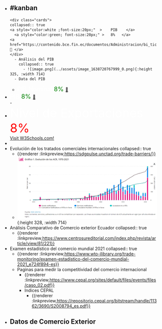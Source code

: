 - #kanban
	-
	  <div class="cards">
	  collapsed:: true
	  <a style="color:white ;font-size:20px;"  >    PIB    </a>
	    <a style="color:green; font-size:20px;" >   8%   </a> 
	  <a href="https://contenido.bce.fin.ec/documentos/Administracion/bi_tick_PIB_CNT.html">  🔗 </a>
	  </div>
		- Análisis del PIB
		  collapsed:: true
			- ![image.png](../assets/image_1638720767999_0.png){:height 325, :width 714}
		- Data del PIB
	-
	  <div class="cards">
	  <a style="color:white ;font-size:20px;"  >    PIB Nominal    </a>
	    <a style="color:green; font-size:20px;" >   8%   </a> 
	  <a href="https://contenido.bce.fin.ec/documentos/Administracion/bi_tick_PIB_CNT.html">  🔗 </a>
	  </div>
-
  <div class="cards">
  <a style="color:white ;font-size:20px;"  >    PIB    </a>
    <a style="color:green; font-size:20px;" >   8%   </a> 
  <a href="https://contenido.bce.fin.ec/documentos/Administracion/bi_tick_PIB_CNT.html">  🔗 </a>
  </div>
	-
-
  <div class="cards">
  <div style="color:white ;font-size:40px;"  > Nivel de Exportaciones </div>
    <div style="color:red; font-size:40px;" >8%</div> 
  <a href="https://www.w3schools.com/">Visit W3Schools.com!</a>
  </div>
-
- Evolución de los tratados  comerciales internacionales
  collapsed:: true
	- {{renderer :linkpreview,https://sdgpulse.unctad.org/trade-barriers/}}
	- ![image.png](../assets/image_1638718468657_0.png){:height 328, :width 714}
- Análisis Comparativo de Comercio exterior Ecuador
  collapsed:: true
	- {{renderer :linkpreview,https://www.centrosureditorial.com/index.php/revista/article/view/81/221}}
- Examen estadístico del comercio mundial 2021
  collapsed:: true
	- {{renderer :linkpreview,https://www.wto-ilibrary.org/trade-monitoring/examen-estadistico-del-comercio-mundial-2021_e724f894-es}}
	- Paginas para medir la competitividad del comercio internacional
		- {{renderer :linkpreview,https://www.cepal.org/sites/default/files/events/files/caso_02.pdf}}
		- Indices CEPAL
			- {{renderer :linkpreview,https://repositorio.cepal.org/bitstream/handle/11362/3690/S2008794_es.pdf}}
- Datos de Comercio Exterior
	-